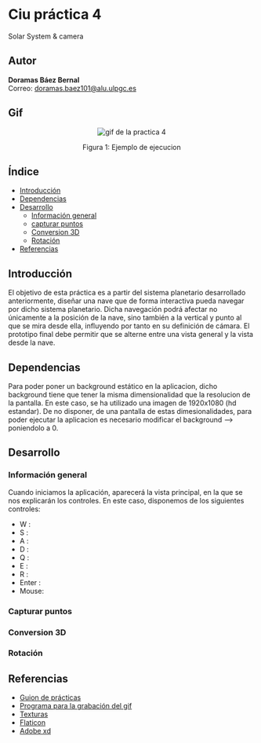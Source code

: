 # Ciu práctica 4
Solar System & camera

## Autor 
**Doramas Báez Bernal** <br/>
Correo: doramas.baez101@alu.ulpgc.es

## Gif
<div align="center">
  <img src="/solarSystem.gif" alt="gif de la practica 4">
  <p align="center">
    Figura 1: Ejemplo de ejecucion
  </p>
</div>

## Índice
* [Introducción](#introducción)
* [Dependencias](#dependencias) 
* [Desarrollo](#desarrollo)
    * [Información general](#informaciónGeneral)
    * [capturar puntos](#capturar)
    * [Conversion 3D](#conversion)
    * [Rotación](#rotación)
* [Referencias](#referencias)

## Introducción
El objetivo de esta práctica es a partir del sistema planetario desarrollado anteriormente, diseñar una nave que de forma interactiva pueda navegar por dicho sistema planetario. Dicha navegación podrá afectar no únicamente a la posición de la nave, sino también a la
vertical y punto al que se mira desde ella, influyendo por tanto en su definición de cámara. El prototipo final debe permitir que se alterne entre una vista general y la vista desde
la nave.


## Dependencias
Para poder poner un background estático en la aplicacion, dicho background tiene que tener la misma dimensionalidad que la resolucion de la pantalla. En este caso, se ha utilizado una imagen de 1920x1080 (hd estandar). De no disponer, de una pantalla de estas dimesionalidades, para poder ejecutar la aplicacion es necesario modificar el background --> poniendolo a 0. 


## Desarrollo

### Información general <a id="informaciónGeneral"></a>

Cuando iniciamos la aplicación, aparecerá la vista principal, en la que se nos explicarán los controles. En este caso, disponemos de los siguientes controles:
 - W :
 - S :
 - A :
 - D :
 - Q :
 - E :
 - R :
 - Enter :
 - Mouse:
 


### Capturar puntos <a id="capturar"></a>

### Conversion 3D <a id="conversion"></a>


### Rotación



## Referencias

* [Guion de prácticas](https://cv-aep.ulpgc.es/cv/ulpgctp20/pluginfile.php/126724/mod_resource/content/22/CIU_Pr_cticas.pdf)
* [Programa para la grabación del gif](https://obsproject.com/es)
* [Texturas](https://www.solarsystemscope.com/textures/)
* [Flaticon](https://www.flaticon.com/free-icon/mouse-left-button_32041?term=mouse%20left&page=1&position=32)
* [Adobe xd](https://www.adobe.com/es/products/xd.html)
